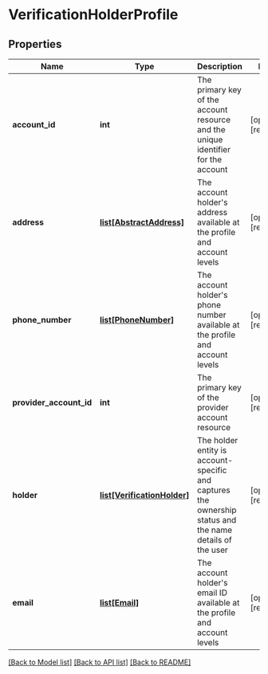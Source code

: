 # VerificationHolderProfile


## Properties
Name | Type | Description | Notes
------------ | ------------- | ------------- | -------------
**account_id** | **int** | The primary key of the account resource and the unique identifier for the account | [optional] [readonly] 
**address** | [**list[AbstractAddress]**](AbstractAddress.md) | The account holder&#39;s address available at the profile and account levels | [optional] [readonly] 
**phone_number** | [**list[PhoneNumber]**](PhoneNumber.md) | The account holder&#39;s phone number available at the profile and account levels | [optional] [readonly] 
**provider_account_id** | **int** | The primary key of the provider account resource | [optional] [readonly] 
**holder** | [**list[VerificationHolder]**](VerificationHolder.md) | The holder entity is account-specific and captures the ownership status and the name details of the user | [optional] [readonly] 
**email** | [**list[Email]**](Email.md) | The account holder&#39;s email ID available at the profile and account levels | [optional] [readonly] 

[[Back to Model list]](../README.md#documentation-for-models) [[Back to API list]](../README.md#documentation-for-api-endpoints) [[Back to README]](../README.md)


